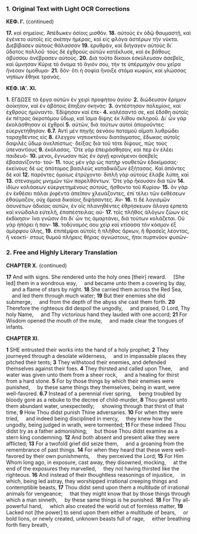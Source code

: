 ### 1. Original Text with Light OCR Corrections

**ΚΕΦ. Ιʹ.** (continued)

**17.** καὶ σημείοις. Ἀπέδωκεν ὁσίοις μισθόν.
**18.** αὐτοὺς ἐν ὁδῷ θαυμαστῇ, καὶ ἐγένετο αὐτοῖς εἰς σκέπην ἡμέρας,
καὶ εἰς φλόγα ἀστέρων τὴν νύκτα. Διεβίβασεν αὐτοὺς θάλασσαν
**19.** ἐρυθράν, καὶ διήγαγεν αὐτοὺς δι᾽ ὕδατος πολλοῦ· τοὺς δὲ ἐχθροὺς
αὐτῶν κατέκλυσε, καὶ ἐκ βάθους ἀβύσσου ἀνέβρασεν αὐτοὺς.
**20.** Διὰ τοῦτο δίκαιοι ἐσκύλευσαν ἀσεβεῖς, καὶ ὕμνησαν Κύριε τὸ ὄνομα
τὸ ἅγιόν σου, τήν τε ὑπέρμαχόν σου χεῖρα ἤνεσαν ὁμοθυμα-
**21.** δόν· ὅτι ἡ σοφία ἤνοιξε στόμα κωφῶν, καὶ γλώσσας νηπίων ἔθηκε τρανάς.

**ΚΕΦ. ΙΑʹ. ΧΙ.**

**1.** ΕΓΔΩΣΕ τὰ ἔργα αὐτῶν ἐν χειρὶ προφήτου ἁγίου·
**2.** διώδευσαν ἔρημον ἀοίκητον, καὶ ἐν ἀβάτοις ἔπηξαν σκηνάς·
**3.** ἀντέστησαν πολεμίοις, καὶ ἐχθροὺς ἠμύναντο. Ἐδίψησαν καὶ ἐπε-
**4.** καλέσαντό σε, καὶ ἐδόθη αὐτοῖς ἐκ πέτρας ἀκροτόμου ὕδωρ, καὶ
ἴαμα δίψης ἐκ λίθου σκληροῦ. Δι᾽ ὧν γὰρ ἐκολάσθησαν οἱ ἐχθροὶ
**5.** αὐτῶν, διὰ τούτων αὐτοὶ ἀποροῦντες εὐεργετήθησαν.
**6.7.** Ἀντὶ μὲν πηγῆς ἀενάου ποταμοῦ αἵματι λυθρώδει ταραχθέντος εἰς
**8.** ἔλεγχον νηπιοκτόνου διατάγματος, ἔδωκας αὐτοῖς δαψιλὲς ὕδωρ
ἀνελπίστως· δείξας διὰ τοῦ τότε δίψους, πῶς τοὺς ὑπεναντίους
**9.** ἐκόλασας. Ὅτε γὰρ ἐπειράσθησαν, καὶ περ ἐν ἐλέει παιδευό-
**10.** μενοι, ἔγνωσαν πῶς ἐν ὀργῇ κρινόμενοι ἀσεβεῖς ἐβασανίζοντο· τού-
**11.** τους μὲν γὰρ ὡς πατὴρ νουθετῶν ἐδοκίμασας· ἐκείνους δὲ ὡς
ἀπότομος βασιλεὺς καταδικάζων ἐξήτασας. Καὶ ἀπόντες δὲ καὶ
**12.** παρόντες ὁμοίως ἐτρύχοντο· διπλῆ γὰρ αὐτοὺς ἔλαβε λύπη, καὶ
**13.** στεναγμὸς μνημῶν τῶν παρελθόντων. Ὅτε γὰρ ἤκουσαν διὰ τῶν
**14.** ἰδίων κολάσεων εὐεργετημένους αὐτούς, ἤσθοντο τοῦ Κυρίου·
**15.** ὂν γὰρ ἐν ἐκθέσει πάλαι ῥιφέντα ἀπεῖπον χλευάζοντες, ἐπὶ τέλει
τῶν ἐκθέσεων ἐθαύμαζον, οὐχ ὅμοια δικαίοις διψήσαντες. Ἀν-
**16.** τὶ δὲ λογισμῶν ἀσυνέτων ἀδικίας αὐτῶν, ἐν οἷς πλανηθέντες
ἐθρήσκευον ἄλογα ἑρπετὰ καὶ κνώδαλα εὐτελῆ, ἐπαπέστειλας αὐ-
**17.** τοῖς πλῆθος ἀλόγων ζώων εἰς ἐκδίκησιν· ἵνα γνῶσιν ὅτι δι᾽ ὧν
τις ἁμαρτάνει, διὰ τούτων κολάζεται. Οὐ γὰρ ἠπόρει ἡ παν-
**18.** τοδύναμός σου χεὶρ καὶ κτίσασα τὸν κόσμον ἐξ ἀμόρφου ὕλης,
**19.** ἐπιπέμψαι αὐτοῖς ἢ πλῆθος ἄρκων, ἢ θρασεῖς λέοντας, ἢ νεοκτί-
στους θυμοῦ πλήρεις θήρας ἀγνώστους, ἤτοι πυρπνόον φυσῶν-

### 2. Free and Highly Literary Translation

**CHAPTER X.** (continued)

**17** And with signs. She rendered unto the holy ones [their] reward.
&nbsp;&nbsp;&nbsp;&nbsp;[She led] them in a wondrous way,
&nbsp;&nbsp;&nbsp;&nbsp;and became unto them a covering by day,
&nbsp;&nbsp;&nbsp;&nbsp;and a flame of stars by night.
**18** She carried them across the Red Sea,
&nbsp;&nbsp;&nbsp;&nbsp;and led them through much water;
**19** But their enemies she did submerge,
&nbsp;&nbsp;&nbsp;&nbsp;and from the depth of the abyss she cast them forth.
**20** Therefore the righteous did despoil the ungodly,
&nbsp;&nbsp;&nbsp;&nbsp;and praised, O Lord, Thy holy Name,
&nbsp;&nbsp;&nbsp;&nbsp;and Thy victorious hand they lauded with one accord;
**21** For Wisdom opened the mouth of the mute,
&nbsp;&nbsp;&nbsp;&nbsp;and made clear the tongues of infants.

**CHAPTER XI.**

**1** SHE entrusted their works into the hand of a holy prophet;
**2** They journeyed through a desolate wilderness,
&nbsp;&nbsp;&nbsp;&nbsp;and in impassable places they pitched their tents;
**3** They withstood their enemies, and defended themselves against their foes.
**4** They thirsted and called upon Thee,
&nbsp;&nbsp;&nbsp;&nbsp;and water was given unto them from a sheer rock,
&nbsp;&nbsp;&nbsp;&nbsp;and a healing for thirst from a hard stone.
**5** For by those things by which their enemies were punished,
&nbsp;&nbsp;&nbsp;&nbsp;by these same things they themselves, being in want, were well-favored.
**6.7** Instead of a perennial river spring,
&nbsp;&nbsp;&nbsp;&nbsp;being troubled by bloody gore as a rebuke to the decree of child-murder,
**8** Thou gavest unto them abundant water, unexpectedly;
&nbsp;&nbsp;&nbsp;&nbsp;showing through that thirst of that time,
**9** How Thou didst punish Thine adversaries.
**10** For when they were tried,
&nbsp;&nbsp;&nbsp;&nbsp;and indeed being disciplined in mercy,
&nbsp;&nbsp;&nbsp;&nbsp;they knew how the ungodly, being judged in wrath, were tormented;
**11** For these indeed Thou didst try as a father admonishing;
&nbsp;&nbsp;&nbsp;&nbsp;but those Thou didst examine as a stern king condemning.
**12** And both absent and present alike they were afflicted;
**13** For a twofold grief did seize them,
&nbsp;&nbsp;&nbsp;&nbsp;and a groaning from the remembrance of past things.
**14** For when they heard that these were well-favored by their own punishments,
&nbsp;&nbsp;&nbsp;&nbsp;they perceived the Lord;
**15** For Him Whom long ago, in exposure, cast away, they disowned, mocking,
&nbsp;&nbsp;&nbsp;&nbsp;at the end of the exposures they marvelled,
&nbsp;&nbsp;&nbsp;&nbsp;they not having thirsted like the righteous.
**16** And instead of their thoughtless reasonings of injustice,
&nbsp;&nbsp;&nbsp;&nbsp;in which, being led astray, they worshipped irrational creeping things and contemptible beasts,
**17** Thou didst send upon them a multitude of irrational animals for vengeance;
&nbsp;&nbsp;&nbsp;&nbsp;that they might know that by those things through which a man sinneth,
&nbsp;&nbsp;&nbsp;&nbsp;by these same things is he punished.
**18** For Thy all-powerful hand,
&nbsp;&nbsp;&nbsp;&nbsp;which also created the world out of formless matter,
**19** Lacked not [the power] to send upon them either a multitude of bears,
&nbsp;&nbsp;&nbsp;&nbsp;or bold lions, or newly created, unknown beasts full of rage,
&nbsp;&nbsp;&nbsp;&nbsp;either breathing forth fiery breath,
